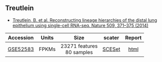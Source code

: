 ## Treutlein
* [Treutlein, B. et al. Reconstructing lineage hierarchies of the distal lung epithelium using single-cell RNA-seq. Nature 509, 371–375 (2014)](http://dx.doi.org/10.1038/nature13173)

|Accession|Units|Size|scater|Report|
|:-:|:-:|:-:|:-:|:-:|
|[GSE52583](https://www.ncbi.nlm.nih.gov/geo/query/acc.cgi?acc=GSE52583)|FPKMs|23271 features<br>80 samples |[SCESet](https://scrnaseq-public-datasets.s3.amazonaws.com/scater-objects/treutlein.rds)|[html](https://scrnaseq-public-datasets.s3.amazonaws.com/scater-reports/treutlein.html)|
